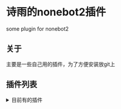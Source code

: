 # 诗雨的nonebot2插件
some plugin for nonebot2

## 关于
主要是一些自己用的插件，为了方便安装放git上

## 插件列表
<details>
<summary>目前有的插件</summary>
### 目前有的插件
  bug反馈

